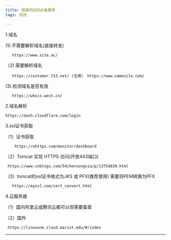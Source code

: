 ```yaml
---
title: 搭建网站的必备要素
tags: 张驰

---
```

1.域名 
    
   (1).不需要解析域名(直接转发) 
      
       https://www.site.ac/ 
       
  （2).需要解析域名 
       
       https://customer.l53.net/ (无用） https://www.namesilo.com/ 
       
   (3).检测域名是否有效

       https://whois.west.cn/
2.域名解析 

    https://dash.cloudflare.com/login 

3.ssl证书获取 

   （1）证书获取  
   
        https://ohttps.com/monitor/dashboard 
   
   （2）Tomcat 实现 HTTPS 访问(开放443端口) 
   
     https://www.cnblogs.com/54chensongxia/p/13754839.html 
       
   （3）tomcat的ssl证书格式为JKS 或 PFX(推荐使用) 
       需要将PEM转换为PFX 
       
       https://myssl.com/cert_convert.html 

4.云服务器 

（1）国内阿里云或腾讯云都可以但需要备案 

（2）国外

     https://linuxone.cloud.marist.edu/#/index 



---

